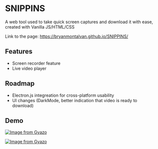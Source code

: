 
# SNIPPINS

A web tool used to take quick screen captures and download it with ease, created with Vanilla JS/HTML/CSS

Link to the page:
https://bryanmontalvan.github.io/SNIPPINS/

  
## Features

- Screen recorder feature
- Live video player


## Roadmap

- Electron.js integreation for cross-platform usability
- UI changes (DarkMode, better indication that video is ready to download)


## Demo

[![Image from Gyazo](https://i.gyazo.com/646788567dcfec72d60cd6910bb62c6b.gif)](https://gyazo.com/646788567dcfec72d60cd6910bb62c6b)

[![Image from Gyazo](https://i.gyazo.com/2b5b01a44047e523e4e503d089b699ee.gif)](https://gyazo.com/2b5b01a44047e523e4e503d089b699ee)
